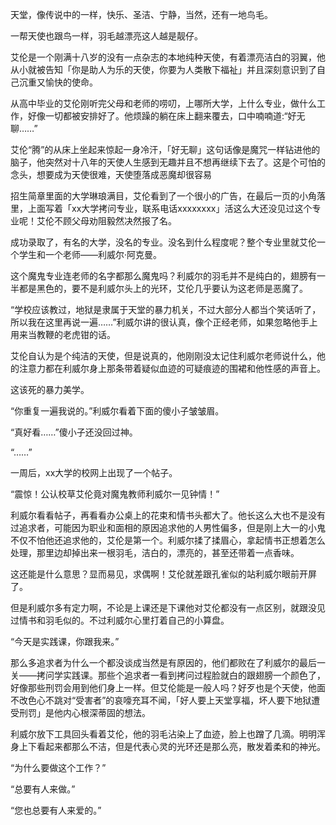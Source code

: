 天堂，像传说中的一样，快乐、圣洁、宁静，当然，还有一地鸟毛。

  一帮天使也跟鸟一样，羽毛越漂亮这人越是靓仔。

  艾伦是一个刚满十八岁的没有一点杂志的本地纯种天使，有着漂亮洁白的羽翼，他从小就被告知「你是助人为乐的天使，你要为人类散下福祉」并且深刻意识到了自己沉重又愉快的使命。

  从高中毕业的艾伦刚听完父母和老师的唠叨，上哪所大学，上什么专业，做什么工作，好像一切都被安排好了。他烦躁的躺在床上翻来覆去，口中喃喃道:“好无聊……”

  艾伦“腾”的从床上坐起来惊起一身冷汗，「好无聊」这句话像是魔咒一样钻进他的脑子，他突然对十八年的天使人生感到无趣并且不想再继续下去了。这是个可怕的念头，想要成为天使很难，天使堕落成恶魔却很容易

  招生简章里面的大学琳琅满目，艾伦看到了一个很小的广告，在最后一页的小角落里，上面写着「xx大学拷问专业，联系电话xxxxxxxx」活这么大还没见过这个专业呢！艾伦不顾父母劝阻毅然决然报了名。

  

  成功录取了，有名的大学，没名的专业。没名到什么程度呢？整个专业里就艾伦一个学生和一个老师——利威尔·阿克曼。

  这个魔鬼专业连老师的名字都那么魔鬼吗？利威尔的羽毛并不是纯白的，翅膀有一半都是黑色的，要不是利威尔头上的光环，艾伦几乎要认为这老师是恶魔了。

  “学校应该教过，地狱是隶属于天堂的暴力机关，不过大部分人都当个笑话听了，所以我在这里再说一遍……”利威尔讲的很认真，像个正经老师，如果忽略他手上用来当教鞭的老虎钳的话。

  艾伦自认为是个纯洁的天使，但是说真的，他刚刚没太记住利威尔老师说什么，他的注意力都在利威尔身上那条带着疑似血迹的可疑痕迹的围裙和他性感的声音上。

  这该死的暴力美学。

  “你重复一遍我说的。”利威尔看着下面的傻小子皱皱眉。

  “真好看……”傻小子还没回过神。

  “……”

  

  一周后，xx大学的校网上出现了一个帖子。

  “震惊！公认校草艾伦竟对魔鬼教师利威尔一见钟情！”

  利威尔看看帖子，再看看办公桌上的花束和情书头都大了。他长这么大也不是没有过追求者，可能因为职业和面相的原因追求他的人男性偏多，但是刚上大一的小鬼不仅不怕他还追求他的，艾伦是第一个。利威尔揉了揉眉心，拿起情书正想着怎么处理，那里边却掉出来一根羽毛，洁白的，漂亮的，甚至还带着一点香味。

  这还能是什么意思？显而易见，求偶啊！艾伦就差跟孔雀似的站利威尔眼前开屏了。

  但是利威尔多有定力啊，不论是上课还是下课他对艾伦都没有一点区别，就跟没见过情书和羽毛似的。不过利威尔心里打着自己的小算盘。

  “今天是实践课，你跟我来。”

  那么多追求者为什么一个都没谈成当然是有原因的，他们都败在了利威尔的最后一关——拷问学实践课。那些个追求者一看到拷问过程脸就白的跟翅膀一个颜色了，好像那些刑罚会用到他们身上一样。但艾伦能是一般人吗？好歹也是个天使，他面不改色心不跳对“受害者”的哀嚎充耳不闻，「好人要上天堂享福，坏人要下地狱遭受刑罚」是他内心根深蒂固的想法。

  

  利威尔放下工具回头看着艾伦，他的羽毛沾染上了血迹，脸上也蹭了几滴。明明浑身上下看起来都那么不洁，但是代表心灵的光环还是那么亮，散发着柔和的神光。

  “为什么要做这个工作？”

  “总要有人来做。”

  “您也总要有人来爱的。”
